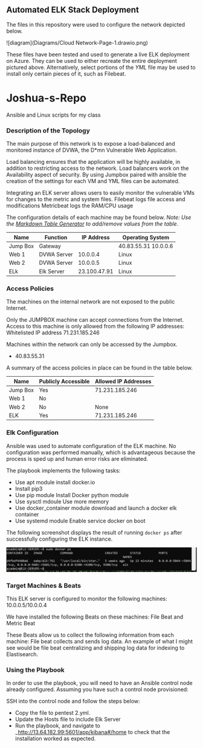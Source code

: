 ## Automated ELK Stack Deployment

The files in this repository were used to configure the network depicted below.

![diagram](Diagrams/Cloud Network-Page-1.drawio.png)

These files have been tested and used to generate a live ELK deployment on Azure. They can be used to either recreate the entire deployment pictured above. Alternatively, select portions of the _YML_ file may be used to install only certain pieces of it, such as Filebeat.

# Joshua-s-Repo
Ansible and Linux scripts for my class

### Description of the Topology

The main purpose of this network is to expose a load-balanced and monitored instance of DVWA, the D*mn Vulnerable Web Application.

Load balancing ensures that the application will be highly available, in addition to restricting access to the network.
 Load balancers work on the Availability aspect of security. By using Jumpbox paired with ansible the creation of the settings for each VM and YML files can be automated. 

Integrating an ELK server allows users to easily monitor the vulnerable VMs for changes to the metric and system files.
Filebeat logs file access and modifications
Metricbeat logs the RAM/CPU usage

The configuration details of each machine may be found below.
_Note: Use the [Markdown Table Generator](http://www.tablesgenerator.com/markdown_tables) to add/remove values from the table_.

| Name     | Function | IP Address | Operating System |
|----------|----------|------------|------------------|
| Jump Box | Gateway  |   |     40.83.55.31 10.0.0.6      |Linux  |
| Web 1         | DVWA Server         |10.0.0.4            |   Linux               |
| Web 2     | DVWA Server         |10.0.0.5          |    Linux              |
| ELk          |  Elk Server          |23.100.47.91              | Linux|

### Access Policies

The machines on the internal network are not exposed to the public Internet. 

Only the JUMPBOX machine can accept connections from the Internet. Access to this machine is only allowed from the following IP addresses:
Whitelisted IP address 71.231.185.246

Machines within the network can only be accessed by the Jumpbox.
- 40.83.55.31


A summary of the access policies in place can be found in the table below.

| Name     | Publicly Accessible | Allowed IP Addresses |
|----------|---------------------|----------------------|
| Jump Box | Yes              | 71.231.185.246    |
|    Web 1   |  No   |        |   None  |
|     Web 2 | No  | None   |
|     ELK  |     Yes   | 71.231.185.246 |

### Elk Configuration 

Ansible was used to automate configuration of the ELK machine. No configuration was performed manually, which is advantageous because the process is sped up and  human error risks are eliminated.


The playbook implements the following tasks:
- Use apt module install docker.io
- Install pip3
- Use pip module Install Docker python module
- Use sysctl mdoule Use more memory
- Use docker_container module download and launch a docker elk container
- Use systemd module Enable service docker on boot

The following screenshot displays the result of running `docker ps` after successfully configuring the ELK instance.

![docker ps output](Diagrams/Elk.png)

### Target Machines & Beats
This ELK server is configured to monitor the following machines:
10.0.0.5/10.0.0.4

We have installed the following Beats on these machines:
File Beat and Metric Beat

These Beats allow us to collect the following information from each machine:
File beat collects and sends log data. An example of what I might see would be file beat centralizing and shipping log data for indexing to Elastisearch.

### Using the Playbook
In order to use the playbook, you will need to have an Ansible control node already configured. Assuming you have such a control node provisioned: 

SSH into the control node and follow the steps below:
- Copy the  file to pentest 2.yml.
- Update the Hosts file to include Elk Server
- Run the playbook, and navigate to _http://13.64.182.99:5601/app/kibana#/home to check that the installation worked as expected.


